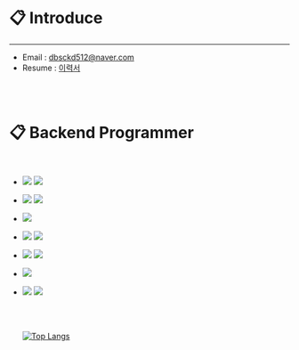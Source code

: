 

#  :clipboard: Introduce
  ---
- Email : dbsckd512@naver.com 
- Resume : <a href="https://numerous-tangelo-9c8.notion.site/1d450636aeec49279d63aa494b6f4445?pvs=4">이력서</a>
  
 <br/>
 <br/>
  
#  :clipboard: Backend Programmer
  
 <br/>

  
- <img src="https://img.shields.io/badge/JAVA-007396?style=platic&logo=Java&logoColor=white"> <img src="https://img.shields.io/badge/Python-3776AB?style=platic&logo=Python&logoColor=white"> <br/>
- <img src="https://img.shields.io/badge/Spring-6DB33F?style=platic&logo=Spring&logoColor=white"> <img src="https://img.shields.io/badge/django-092E20?style=platic&logo=django&logoColor=white"> <br/>
- <img src="https://img.shields.io/badge/MySQL-4479A1?style=platic&logo=MySQL&logoColor=white">
- <img src="https://img.shields.io/badge/Docker-2496ED?style=platic&logo=Docker&logoColor=white"/> <img src="https://img.shields.io/badge/Kubernetes-326CE5?style=platic&logo=Kubernetes&logoColor=white"/>
- <img src="https://img.shields.io/badge/linux-FCC624?style=platic&logo=linux&logoColor=black"> <img src="https://img.shields.io/badge/Ubuntu-E95420?style=platic&logo=Ubuntu&logoColor=white"/>
- <img src="https://img.shields.io/badge/aws-232F3E?style=platic&logo=Amazon aws&logoColor=white">
- <img src="https://img.shields.io/badge/Git-F05032?style=flat-square&logo=git&logoColor=white"/> <img src="https://img.shields.io/badge/github-181717?style=platic&logo=github&logoColor=white">

 
   <br/>
 
  <br/>

  [![Top Langs](https://github-readme-stats.vercel.app/api/top-langs/?username=Lee-YunChang&layout=compact)](https://github.com/anuraghazra/github-readme-stats)

  
